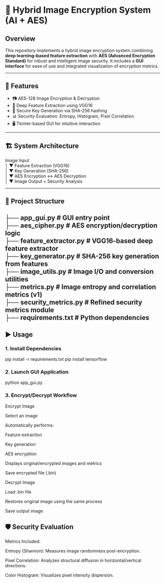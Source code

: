 # 🔐 Hybrid Image Encryption System (AI + AES)

## Overview

This repository implements a hybrid image encryption system combining **deep learning–based feature extraction** with **AES (Advanced Encryption Standard)** for robust and intelligent image security. It includes a **GUI interface** for ease of use and integrated visualization of encryption metrics.

---

## 🔧 Features

- 📷 AES-128 Image Encryption & Decryption  
- 🧠 Deep Feature Extraction using VGG16  
- 🔑 Secure Key Generation via SHA-256 hashing  
- 📊 Security Evaluation: Entropy, Histogram, Pixel Correlation  
- 🖥️ Tkinter-based GUI for intuitive interaction  

---

## 🏗️ System Architecture

Image Input  
│
▼
Feature Extraction (VGG16)  
│
▼
Key Generation (SHA-256)  
│
▼
AES Encryption ↔ AES Decryption  
│
▼
Image Output + Security Analysis  

---

## 📁 Project Structure

├── app_gui.py # GUI entry point  
├── aes_cipher.py # AES encryption/decryption logic  
├── feature_extractor.py # VGG16-based deep feature extractor  
├── key_generator.py # SHA-256 key generation from features  
├── image_utils.py # Image I/O and conversion utilities  
├── metrics.py # Image entropy and correlation metrics (v1)  
├── security_metrics.py # Refined security metrics module  
├── requirements.txt # Python dependencies  
---

## ▶️ Usage

### 1. Install Dependencies


pip install -r requirements.txt
pip install tensorflow
### 2. Launch GUI Application

python app_gui.py

### 3. Encrypt/Decrypt Workflow
Encrypt Image

Select an image

Automatically performs:

Feature extraction

Key generation

AES encryption

Displays original/encrypted images and metrics

Save encrypted file (.bin)

Decrypt Image

Load .bin file

Restores original image using the same process

Save output image

## 🛡️ Security Evaluation
Metrics Included:


Entropy (Shannon): Measures image randomness post-encryption.

Pixel Correlation: Analyzes structural diffusion in horizontal/vertical directions.

Color Histogram: Visualizes pixel intensity dispersion.
